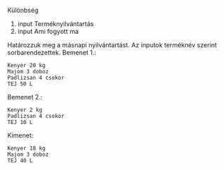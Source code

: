 Különbség

1. input Terméknyilvántartás 
2. input Ami fogyott ma

Határozzuk meg a másnapi nyilvántartást. Az inputok terméknév szerint sorbarendezettek.
Bemenet 1.:
```
Kenyer 20 kg
Majom 3 doboz
Padlizsan 4 csokor
TEJ 50 L
```

Bemenet 2.:
```
Kenyer 2 kg
Padlizsan 4 csokor
TEJ 10 L
```

Kimenet:
```
Kenyer 18 kg
Majom 3 doboz
TEJ 40 L
```
